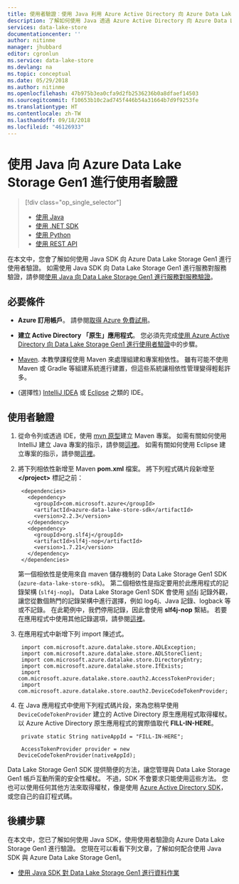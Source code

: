 ```yaml
---
title: 使用者驗證︰使用 Java 利用 Azure Active Directory 向 Azure Data Lake Storage Gen1 進行 | Microsoft Docs
description: 了解如何使用 Java 透過 Azure Active Directory 向 Azure Data Lake Storage Gen1 完成使用者驗證
services: data-lake-store
documentationcenter: ''
author: nitinme
manager: jhubbard
editor: cgronlun
ms.service: data-lake-store
ms.devlang: na
ms.topic: conceptual
ms.date: 05/29/2018
ms.author: nitinme
ms.openlocfilehash: 47b975b3ea0cfa9d2fb2536236b0a8dfaef14503
ms.sourcegitcommit: f10653b10c2ad745f446b54a31664b7d9f9253fe
ms.translationtype: HT
ms.contentlocale: zh-TW
ms.lasthandoff: 09/18/2018
ms.locfileid: "46126933"
---
```

# <a name="end-user-authentication-with-azure-data-lake-storage-gen1-using-java"></a>使用 Java 向 Azure Data Lake Storage Gen1 進行使用者驗證
> [!div class="op_single_selector"]
> * [使用 Java](data-lake-store-end-user-authenticate-java-sdk.md)
> * [使用 .NET SDK](data-lake-store-end-user-authenticate-net-sdk.md)
> * [使用 Python](data-lake-store-end-user-authenticate-python.md)
> * [使用 REST API](data-lake-store-end-user-authenticate-rest-api.md)
> 
>   

在本文中，您會了解如何使用 Java SDK 向 Azure Data Lake Storage Gen1 進行使用者驗證。 如需使用 Java SDK 向 Data Lake Storage Gen1 進行服務對服務驗證，請參閱[使用 Java 向 Data Lake Storage Gen1 進行服務對服務驗證](data-lake-store-service-to-service-authenticate-java.md)。

## <a name="prerequisites"></a>必要條件
* **Azure 訂用帳戶**。 請參閱[取得 Azure 免費試用](https://azure.microsoft.com/pricing/free-trial/)。

* **建立 Active Directory 「原生」應用程式**。 您必須先完成[使用 Azure Active Directory 向 Data Lake Storage Gen1 進行使用者驗證](data-lake-store-end-user-authenticate-using-active-directory.md)中的步驟。

* [Maven](https://maven.apache.org/install.html). 本教學課程使用 Maven 來處理組建和專案相依性。 雖有可能不使用 Maven 或 Gradle 等組建系統進行建置，但這些系統讓相依性管理變得輕鬆許多。

* (選擇性) [IntelliJ IDEA](https://www.jetbrains.com/idea/download/) 或 [Eclipse](https://www.eclipse.org/downloads/) 之類的 IDE。

## <a name="end-user-authentication"></a>使用者驗證
1. 從命令列或透過 IDE，使用 [mvn 原型](https://maven.apache.org/guides/getting-started/maven-in-five-minutes.html)建立 Maven 專案。 如需有關如何使用 IntelliJ 建立 Java 專案的指示，請參閱[這裡](https://www.jetbrains.com/help/idea/2016.1/creating-and-running-your-first-java-application.html)。 如需有關如何使用 Eclipse 建立專案的指示，請參閱[這裡](http://help.eclipse.org/mars/index.jsp?topic=%2Forg.eclipse.jdt.doc.user%2FgettingStarted%2Fqs-3.htm)。

2. 將下列相依性新增至 Maven **pom.xml** 檔案。 將下列程式碼片段新增至 **\</project>** 標記之前：
   
        <dependencies>
          <dependency>
            <groupId>com.microsoft.azure</groupId>
            <artifactId>azure-data-lake-store-sdk</artifactId>
            <version>2.2.3</version>
          </dependency>
          <dependency>
            <groupId>org.slf4j</groupId>
            <artifactId>slf4j-nop</artifactId>
            <version>1.7.21</version>
          </dependency>
        </dependencies>
   
    第一個相依性是使用來自 maven 儲存機制的 Data Lake Storage Gen1 SDK (`azure-data-lake-store-sdk`)。 第二個相依性是指定要用於此應用程式的記錄架構 (`slf4j-nop`)。 Data Lake Storage Gen1 SDK 會使用 [slf4j](http://www.slf4j.org/) 記錄外觀，讓您從數個熱門的記錄架構中進行選擇，例如 log4j、Java 記錄、logback 等或不記錄。 在此範例中，我們停用記錄，因此會使用 **slf4j-nop** 繫結。 若要在應用程式中使用其他記錄選項，請參閱[這裡](http://www.slf4j.org/manual.html#projectDep)。

3. 在應用程式中新增下列 import 陳述式。

        import com.microsoft.azure.datalake.store.ADLException;
        import com.microsoft.azure.datalake.store.ADLStoreClient;
        import com.microsoft.azure.datalake.store.DirectoryEntry;
        import com.microsoft.azure.datalake.store.IfExists;
        import com.microsoft.azure.datalake.store.oauth2.AccessTokenProvider;
        import com.microsoft.azure.datalake.store.oauth2.DeviceCodeTokenProvider;

4. 在 Java 應用程式中使用下列程式碼片段，來為您稍早使用 `DeviceCodeTokenProvider` 建立的 Active Directory 原生應用程式取得權杖。 以 Azure Active Directory 原生應用程式的實際值取代 **FILL-IN-HERE**。

        private static String nativeAppId = "FILL-IN-HERE";
            
        AccessTokenProvider provider = new DeviceCodeTokenProvider(nativeAppId);   

Data Lake Storage Gen1 SDK 提供簡便的方法，讓您管理與 Data Lake Storage Gen1 帳戶互動所需的安全性權杖。 不過，SDK 不會要求只能使用這些方法。 您也可以使用任何其他方法來取得權杖，像是使用 [Azure Active Directory SDK](https://github.com/AzureAD/azure-activedirectory-library-for-java)，或您自己的自訂程式碼。

## <a name="next-steps"></a>後續步驟
在本文中，您已了解如何使用 Java SDK，使用使用者驗證向 Azure Data Lake Storage Gen1 進行驗證。 您現在可以看看下列文章，了解如何配合使用 Java SDK 與 Azure Data Lake Storage Gen1。

* [使用 Java SDK 對 Data Lake Storage Gen1 進行資料作業](data-lake-store-get-started-java-sdk.md)


